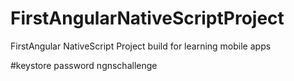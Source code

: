 # FirstAngularNativeScriptProject
FirstAngular NativeScript Project  build for learning mobile apps

#keystore password
ngnschallenge
